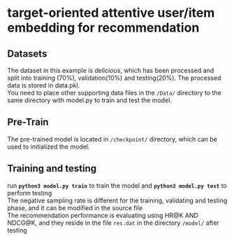 target-oriented attentive user/item embedding for recommendation
===
Datasets
---
  The dataset in this example is *delicious*, which has been processed and split into training (70%), validation(10%) and testing(20\%). The processed data is stored in data.pkl.
  <br>You need to place other supporting data files in the `/Data/` directory to the same directory with model.py to train and test the model.

Pre-Train
---
The pre-trained model is located in `/checkpoint/` directory, which can be used to initialized the model. 

Training and testing
---
run **`python3 model.py train`** to train the model and **`python3 model.py test`** to perform testing
<br>The negative sampling rate is different for the training, validating and testing phase, and it can be modified in the source file
<br>The recommendation performance is evaluating using HR@K AND NDCG@K, and they reside in the file `res.dat` in the directory `/model/` after testing
